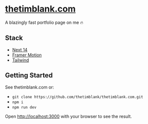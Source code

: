 # [thetimblank.com](https://thetimblank.com)

A blazingly fast portfolio page on me 🔥

## Stack

-  [Next 14](https://nextjs.org/)
-  [Framer Motion](https://www.framer.com/motion/)
-  [Tailwind](https://tailwindcss.com/)

## Getting Started

See thetimblank.com or:

-  `git clone https://github.com/thetimblank/thetimblank.com.git`
-  `npm i`
-  `npm run dev`

Open [http://localhost:3000](http://localhost:3000) with your browser to see the result.
